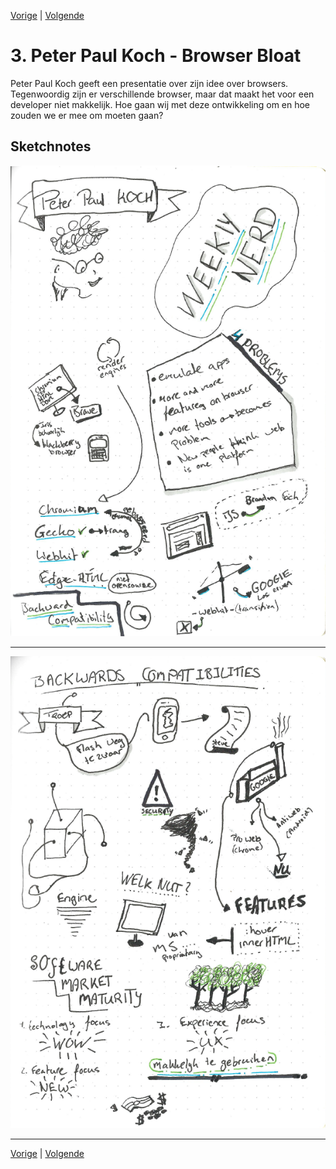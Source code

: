 [Vorige](/Weekly-Nerd/2_Git.md) | [Volgende](/Weekly-Nerd/4_TAMTAM.md)

# 3. Peter Paul Koch - Browser Bloat

Peter Paul Koch geeft een presentatie over zijn idee over browsers. Tegenwoordig zijn er verschillende browser, maar dat maakt het voor een developer niet makkelijk. Hoe gaan wij met deze ontwikkeling om en hoe zouden we er mee om moeten gaan?

## Sketchnotes

![Screenshot van sketchnotes](images/3_PeterPaul-1.png)

---

![Screenshot van sketchnotes](images/3_PeterPaul-2.png)

---

[Vorige](/Weekly-Nerd/2_Git.md) | [Volgende](/Weekly-Nerd/4_TAMTAM.md)
